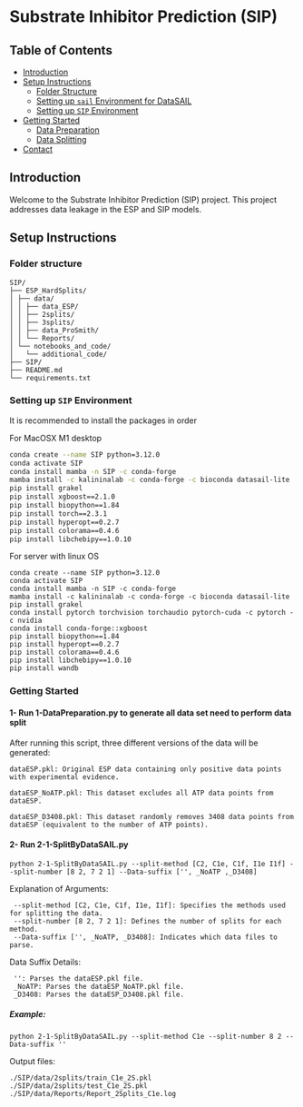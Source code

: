 # Substrate Inhibitor Prediction (SIP)

## Table of Contents

- [Introduction](#introduction)
- [Setup Instructions](#setup-instructions)
  - [Folder Structure](#folder-structure)
  - [Setting up `sail` Environment for DataSAIL](#setting-up-sail-environment-for-datasail)
  - [Setting up `SIP` Environment](#setting-up-sip-environment)
- [Getting Started](#getting-started)
  - [Data Preparation](#1-run-1-datapreparation.py)
  - [Data Splitting](#2-run-2-1-splitbydatasail.py)
- [Contact](#contact)

## Introduction

Welcome to the Substrate Inhibitor Prediction (SIP) project. This project addresses data leakage in the ESP and SIP models. 

## Setup Instructions
###  Folder structure
```
SIP/
├── ESP_HardSplits/
│ ├── data/
│ │ ├── data_ESP/
│ │ ├── 2splits/
│ │ ├── 3splits/
│ │ ├── data_ProSmith/
│ │ └── Reports/
│ └── notebooks_and_code/
│   └── additional_code/
├── SIP/
├── README.md
└── requirements.txt
```

### Setting up `SIP` Environment
It is recommended to install the packages in order

For MacOSX M1 desktop 
```bash
conda create --name SIP python=3.12.0
conda activate SIP
conda install mamba -n SIP -c conda-forge
mamba install -c kalininalab -c conda-forge -c bioconda datasail-lite
pip install grakel
pip install xgboost==2.1.0
pip install biopython==1.84
pip install torch==2.3.1
pip install hyperopt==0.2.7
pip install colorama==0.4.6
pip install libchebipy==1.0.10
```
For server with linux OS
```
conda create --name SIP python=3.12.0
conda activate SIP
conda install mamba -n SIP -c conda-forge
mamba install -c kalininalab -c conda-forge -c bioconda datasail-lite
pip install grakel
conda install pytorch torchvision torchaudio pytorch-cuda -c pytorch -c nvidia
conda install conda-forge::xgboost
pip install biopython==1.84
pip install hyperopt==0.2.7
pip install colorama==0.4.6
pip install libchebipy==1.0.10
pip install wandb
```
### Getting Started

#### 1- Run 1-DataPreparation.py to generate all data set need to perform data split
After running this script, three different versions of the data will be generated:

    dataESP.pkl: Original ESP data containing only positive data points with experimental evidence.

    dataESP_NoATP.pkl: This dataset excludes all ATP data points from dataESP.

    dataESP_D3408.pkl: This dataset randomly removes 3408 data points from dataESP (equivalent to the number of ATP points).


#### 2- Run 2-1-SplitByDataSAIL.py
```
python 2-1-SplitByDataSAIL.py --split-method [C2, C1e, C1f, I1e I1f] --split-number [8 2, 7 2 1] --Data-suffix ['', _NoATP ,_D3408]
```
Explanation of Arguments:

     --split-method [C2, C1e, C1f, I1e, I1f]: Specifies the methods used for splitting the data.
     --split-number [8 2, 7 2 1]: Defines the number of splits for each method.
     --Data-suffix ['', _NoATP, _D3408]: Indicates which data files to parse.

Data Suffix Details:

     '': Parses the dataESP.pkl file.
     _NoATP: Parses the dataESP_NoATP.pkl file.
     _D3408: Parses the dataESP_D3408.pkl file.

##### Example:
```
python 2-1-SplitByDataSAIL.py --split-method C1e --split-number 8 2 --Data-suffix ''
```
Output files:
```
./SIP/data/2splits/train_C1e_2S.pkl
./SIP/data/2splits/test_C1e_2S.pkl
./SIP/data/Reports/Report_2Splits_C1e.log
```

